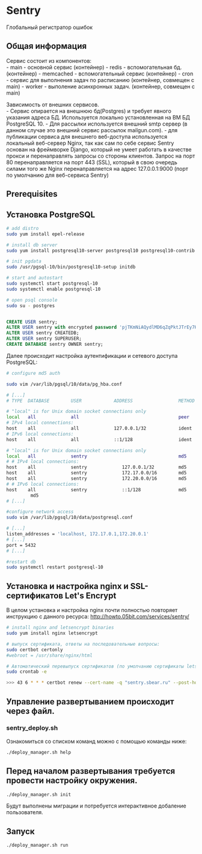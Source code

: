 # Sentry #

Глобальный регистратор ошибок

## Общая информация

Сервис состоит из компонентов:  
    - main - основной сервис (контейнер)
    - redis - вспомогательная бд. (контейнер)
    - memcached - вспомогательный сервис (контейнер)
    - cron - сервис для выполнения задач по расписанию (контейнер, совмещен с main)
	- worker - выполение асинхронных задач. (контейнер, совмещен с main)
	
Зависимость от внешних сервисов.   
    - Сервис опирается на внешнюю бд(Postgres) и требует явного указания адреса БД. Используется локально установленная на ВМ БД PostgreSQL 10. 
    - Для рассылки используется внешний smtp сервер (в данном случае это внешний сервис рассылок mailgun.com).
    - для публикации сервиса для внешнего веб-доступа используется локальный веб-сервер Nginx, так как сам по себе сервис Sentry основан на фреймворке Django, который не умеет работать в качестве прокси и перенаправлять запросы со стороны клиентов. Запрос на порт 80 перенаправляется на порт 443 (SSL), который в свою очередь силами того же Nginx перенаправляется на адрес 127.0.0.1:9000 (порт по умолчанию для веб-сервиса Sentry)

## Prerequisites

## Установка PostgreSQL

```bash
# add distro
sudo yum install epel-release

# install db server
sudo yum install postgresql10-server postgresql10 postgresql10-contrib

# init pgdata
sudo /usr/pgsql-10/bin/postgresql10-setup initdb

# start and autostart
sudo systemctl start postgresql-10
sudo systemctl enable postgresql-10

# open psql console
sudo su - postgres
```

```sql

CREATE USER sentry;
ALTER USER sentry with encrypted password 'pjTKmNiAQydlMD6qZqPktJTrEy7HRktnjbvB5NondkE=';
ALTER USER sentry CREATEDB;
ALTER USER sentry SUPERUSER;
CREATE DATABASE sentry OWNER sentry;
```

Далее происходит настройка аутентификации и сетевого доступа PostgreSQL:

```bash
# configure md5 auth 

sudo vim /var/lib/pgsql/10/data/pg_hba.conf

# [...]
# TYPE  DATABASE        USER            ADDRESS                 METHOD

# "local" is for Unix domain socket connections only
local   all             all                                     peer
# IPv4 local connections:
host    all             all             127.0.0.1/32            ident
# IPv6 local connections:
host    all             all             ::1/128                 ident

# "local" is for Unix domain socket connections only
local   all             sentry                                  md5
# # IPv4 local connections:
host    all             sentry             127.0.0.1/32         md5
host    all             sentry             172.17.0.0/16        md5
host    all             sentry             172.20.0.0/16        md5
# # IPv6 local connections:
host    all             sentry             ::1/128              md5
         md5
# [...]

#configure network access
sudo vim /var/lib/pgsql/10/data/postgresql.conf

# [...]
listen_addresses = 'localhost, 172.17.0.1,172.20.0.1'
# [...]
port = 5432
# [...]

#restart db
sudo systemctl restart postgresql-10

```


## Установка и настройка nginx и SSL-сертификатов Let's Encrypt
В целом установка и настройка nginx почти полностью повторяет инструкцию с данного ресурса:
http://howto.05bit.com/services/sentry/


```bash
# install nginx and letsencrypt binaries
sudo yum install nginx letsencrypt

# выпуск сертификата, ответы на последовательные вопросы:
sudo certbot certonly
#webroot = /usr/share/nginx/html

# Автоматический перевыпуск сертификатов (по умолчанию сертификаты letsencrypt действуют 90 дней)
sudo crontab -e

>>> 43 6 * * * certbot renew --cert-name -q "sentry.sbear.ru" --post-hook "systemctl reload nginx"

```


## Управление развертыванием происходит через файл.
### sentry_deploy.sh
Ознакомиться со списком команд можно с помощью команды ниже:

```bash
./deploy_manager.sh help
```

## Перед началом развертывания требуется провести настройку окружения.

```bash
./deploy_manager.sh init
```
Будут выполнены миграции и потребуется интерактивное добаление пользователя.

## Запуск

```bash
./deploy_manager.sh run
```
